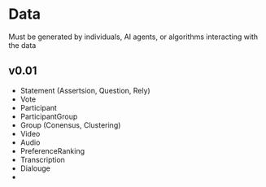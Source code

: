 # Data 


Must be generated by individuals, AI agents, or algorithms interacting with the data

## v0.01 

- Statement (Assertsion, Question, Rely)
- Vote 
- Participant  
- ParticipantGroup 
- Group (Conensus, Clustering)
- Video 
- Audio
- PreferenceRanking
- Transcription
- Dialouge 
-   

